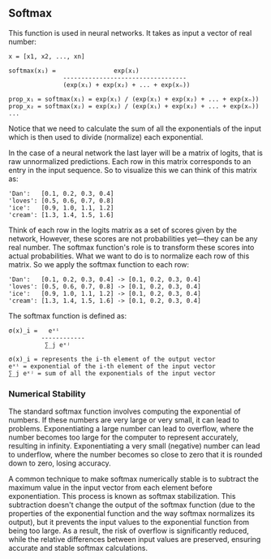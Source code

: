 ## Softmax
This function is used in neural networks. It takes as input a vector of real 
number:
```
x = [x1, x2, ..., xn]

softmax(x₁) =                exp(x₁)
               ----------------------------------
               (exp(x₁) + exp(x₂) + ... + exp(xₙ))

prop_x₁ = softmax(x₁) = exp(x₁) / (exp(x₁) + exp(x₂) + ... + exp(xₙ))
prop_x₂ = softmax(x₂) = exp(x₂) / (exp(x₁) + exp(x₂) + ... + exp(xₙ))
...
```
Notice that we need to calculate the sum of all the exponentials of the input
which is then used to divide (normalize) each exponential.


In the case of a neural network the last layer will be a matrix of logits, that
is raw unnormalized predictions. Each row in this matrix corresponds to an
entry in the input sequence. So to visualize this we can think of this matrix
as:
```
'Dan':   [0.1, 0.2, 0.3, 0.4]
'loves': [0.5, 0.6, 0.7, 0.8]
'ice':   [0.9, 1.0, 1.1, 1.2]
'cream': [1.3, 1.4, 1.5, 1.6]
```
Think of each row in the logits matrix as a set of scores given by the network,
However, these scores are not probabilities yet—they can be any real number. The
softmax function's role is to transform these scores into actual probabilities.
What we want to do is to normalize each row of this matrix. So we apply the
softmax function to each row: 
```
'Dan':   [0.1, 0.2, 0.3, 0.4] -> [0.1, 0.2, 0.3, 0.4]
'loves': [0.5, 0.6, 0.7, 0.8] -> [0.1, 0.2, 0.3, 0.4]
'ice':   [0.9, 1.0, 1.1, 1.2] -> [0.1, 0.2, 0.3, 0.4]
'cream': [1.3, 1.4, 1.5, 1.6] -> [0.1, 0.2, 0.3, 0.4]
```
The softmax function is defined as:
```
σ(x)_i =   eˣⁱ
         ------------
          ∑_j eˣʲ

σ(x)_i = represents the i-th element of the output vector
eˣⁱ = exponential of the i-th element of the input vector
∑_j eˣʲ = sum of all the exponentials of the input vector
```

### Numerical Stability
The standard softmax function involves computing the exponential of numbers. If
these numbers are very large or very small, it can lead to problems.
Exponentiating a large number can lead to overflow, where the number becomes too
large for the computer to represent accurately, resulting in infinity.
Exponentiating a very small (negative) number can lead to underflow, where the
number becomes so close to zero that it is rounded down to zero, losing accuracy.

A common technique to make softmax numerically stable is to subtract the maximum
value in the input vector from each element before exponentiation. This process
is known as softmax stabilization.
This subtraction doesn't change the output of the softmax function (due to the
properties of the exponential function and the way softmax normalizes its
output), but it prevents the input values to the exponential function from being
 too large.
As a result, the risk of overflow is significantly reduced, while the relative
differences between input values are preserved, ensuring accurate and stable
softmax calculations.

